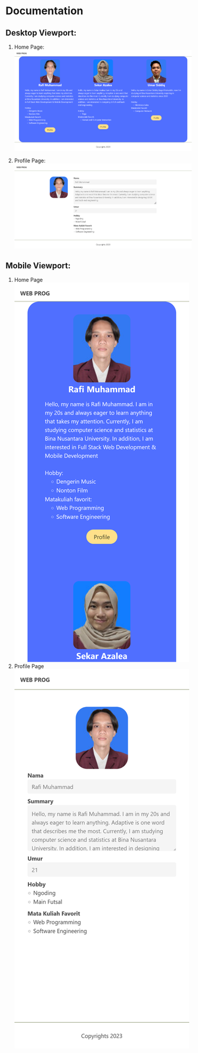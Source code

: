 # Documentation
## Desktop Viewport:
1. Home Page:
![Home Desktop Page](public/pics/documentation/Home_page.png)

2. Profile Page:
![Profile Desktop Page](public/pics/documentation/Profile_page.png)

## Mobile Viewport:
1. Home Page
![Home Mobile Page](public/pics/documentation/home_mobile.png)
2. Profile Page
![Profile Mobile Page](public/pics/documentation/Profile_mobile.png)